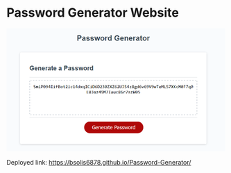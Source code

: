 # Password Generator Website

![website screenshot](/password-generator.jpg "Website")

Deployed link:
https://bsolis6878.github.io/Password-Generator/